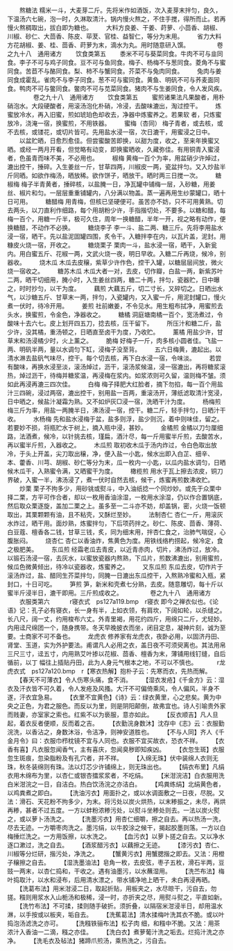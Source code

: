 <!-- { "loadSidebar": true } -->
　　熬糖法 糯米一斗，大麦芽二斤。先将米作如酒饭，次入麦芽末拌匀，良久，下温汤六七碗，泡一时，久淋取清汁。锅内慢火熬之，不住手搅，得所而止。若再慢火熬稠取出，拔白即为糖也。
　　大料方良姜、干姜、莳萝、小茴香、胡椒、川椒、砂仁、大茴香、陈皮、荜茇、官桂、益智仁，等分为末用。
　　省力大料方花胡椒、姜、桂、茴香、莳萝为末，滴水为丸。用时随意研入馔。
　　
　　卷之九十八　通用诸方
　　饮食类第五
　　黍米不可与葵菜同食。牛肉不可与韭同食。李子不可与鸡子同食。豆不可与鱼同食。梅子、杨梅不与葱同食。菱角不与蜜同食。苦苣不与酪同食。梨、柿不与蟹同食。芥菜不与兔肉同食。
　　兔肉与姜同食成霍乱。雀肉不与李子同食。葱不可与蜜同食。黄鱼、明矾不可与荞麦面同食。鸭肉不可与鳖同食。鳖肉不可与苋菜同食。猪肉不与生姜同食，令人发风疾。
　　
　　卷之九十八　通用诸方
　　饮食类第五
　　蜜煎诸果法凡果酸者，用朴硝泡水。大段硬酸者，用滚汤泡化朴硝，冷浸，去酸味漉出，淘过控干。
　　炼蜜放冷水，再入旧蜜，煎如琥珀色却收去，净器中炼蜜养之。若果软 者，只炼蜜放冷，浇淹一宿，换蜜煎，不用铁器。
　　蜜梅（杏同） 梅子青者，或去核，或不去核，或镂花，或切片皆可。先用盐水浸一宿，次日漉干，用蜜浸之日中。
　　以盆贮晒，日愈烈愈佳。但尝蜜酸苦即换，以甜为度，收之，至来年换蜜又晒。或经一两月开看，但觉略有动变，即换蜜晒收，久藏弥佳。有用铜青入蜜浸者，色虽青而味不美，不必用也。
　　椒梅 黄梅一百个为率，用盆硝少许焯过，漉出控干，捶碎。入生姜丝一斤，甘草四两，川椒皮一两，瓷盆拌匀。又入炒盐半斤同晒。如欲作梅汤，晒放稀。欲作饼子，晒放干。晒时两三日搅一次。
　　糖椒梅 梅子半青黄者，捶碎核，以盐腌一日，净瓦罐中铺梅一层，入砂糖，用姜丝、椒片和匀。一层层重重铺罐内，八分满以物盖。蒸一遍再用生纱蒙罐口，晒十日可用。
　　糖醋梅 用青梅，但核已坚硬便可。虽苦亦不妨，只不可用黄熟。切去两头，以刀直利作细路，每个用胡粉少许，手指揩切处，不要多。以糖和醋，每梅一百个，用糖一斤半，极可久住，周年一换糖醋，半年一开，视之略有动作，便换糖醋，不动作不必换。
　　糖烧李子 李一斗、盐二两、糖三斤。先将李用盐水浸一宿，晒干。先以盐泥固罐四围，炙令干。入糖拌李在内，以瓦片盖，泥封。用糠皮火烧一宿，开收之。
　　糖烧栗子 栗肉一斗，盐水浸一宿，晒干，入新瓮内。用白蜜五斤、花椒一两，文武火烧一夜，明日早收。入糖二斤再烧，候冷，别器收。
　　烧木瓜 木瓜去皮穣，紫草少许作色，控干入罐，以糖层层间放，微火烧一宿收之。
　　糖苏木瓜 木瓜大者一对，去皮，切作瓣，白盐一两，新紫苏叶二两，晒干切细用，腌小时，入生姜丝四两，糖二十两，拌匀，瓷器贮，日中曝之，时时抄匀，以干为度。
　　藕煎 大藕五斤，切二寸长，又碎切之。日晒出水气，以沙糖五斤、甘草末一两，拌匀，入瓷罐内，又入蜜一斤，用泥封罐口，慢火煮一伏时，待冷开用。
　　姜煎 社前嫩姜，不令见水。用生粗布拭净，用蜜煎去头水，换蜜煎，令金色，净器收之。
　　糖橘 洞庭塘南橘一百个，宽汤煮过，令酸味十去六七。皮上划开四五刀，捻去核，压干留下。
　　所压汁和糖二斤，盐少许，没其橘，重汤顿之，日晒直至卤干为度，乃收贮。
　　薰橘 用盐少许，甘草末和汤浸橘少时，火上薰之。
　　脆梅 好梅子一斤，肉多核小圆者佳。飞盐一两、明矾半两，量以水调匀下缸，浸梅子没至背。
　　五六日梅黄，漉起出。以清水淋去盐矾气味尽，控干。每个切去核，再下白水浸一宿，令味淡。
　　若尝有酸味，再换水浸至淡，滚汤焯过，沥干，滚汤浆候温，浸一宿漉出，再将糖浆滚热，焯过沥干，待梅并糖浆温，再浸梅在浆内。如浆浓则可久留，温则梅不皱。须如此再浸再漉三四次佳。
　　白梅 梅子择肥大红脸者，摘下勿掐，每一百个用盐汁三四碗，浸过两宿，漉出控干，别用盐一百两，重滚汤开，薄纸滤取清汁宽浸，日中晒之，候盐汁凝霜为熟。又不如炉灰□浸一宿，洗晒干汁为度。
　　杨梅煎 梅三斤为率，用盐一两腌半日，沸汤浸一宿，控干。糖二斤，轻手拌匀，日晒汁干收。
　　水杨梅 先和盐水浸梅于盆，盐多则浮，盐少则沉，着中则味佳，留之。若要妙不损，将瓶贮水于树上，摘入瓶中浸，甚妙。
　　金橘煎 金橘以刀匀厘细路，法酒煮，候冷，以针挑去核，瑾扁，酒汁尽，每一斤用蜜半斤煎，去酸苦水，再以蜜半斤煎，入器收之。
　　木瓜煎 取初收木瓜于汤内炸过，令白色取出放冷，于头上开盖，尖刀取出穣，净，便入盐一小匙，候水出即入白芷、细辛、 本、藿香、川芎、胡椒、砂仁等分为末，瓜一枚内一小匙，以瓜内盐水调匀，日晒候木瓜干，入熟蜜令满，又晒蜜干为度。
　　橄榄煎 用水于瓦上擦去浓皮，铜刀界破，入蜜一半，沸汤浸了，煮一伏时自然去核，候干，炼蜜再煎数沸收贮。
　　炒栗 栗子不拘多少，用砂铫或熨斗，中入油纸捻一个同炒妙。或先于众栗中择二栗，方平可作合者，却以一枚用香油涂湿，一枚用水涂湿，仍以作合置锅底，然后取众栗逐旋，盖加二栗之上。虽多至一二斗亦不妨，却盖锅，密，火烧一饭顿取出，其栗颗颗有油，且不粘壳，又酥烂至妙。
　　法制杏仁 杏仁一斤，用滚灰水炸过，晒干用。面炒熟，炼蜜拌匀，下后项药拌之。砂仁、陈皮、茴香、薄荷、白豆蔻、檀香各二钱，甘草三钱，炙，同为细末用，拌杏仁食之，治肺气喘促，心腹胀闷。
　　烧杏仁 杏仁以香油炸，焦黄色为度。用铁线络杓捞起，候冷定，食之极肥美。
　　东瓜煎 经霜老瓜去青皮，以近青赤肉，切片，沸汤炸过，放冷。以锻石汤浸一宿，去灰水，以蜜放瓷器内熬熟，下瓜片，煎数沸漉出，别用蜜煎，候瓜色微黄倾出，待冷以瓷器收，炼蜜养之。
　　又东瓜煎 东瓜去皮，切作片于滚汤炸过，盐、醋同生芥菜拌匀，同腌一日漉出东瓜控干，入熬熟冷蜜和入瓶，紧封口，十日可吃。
　　笋煎 笋，新米和壳煮七分熟，去皮。随意雕切，每十斤以蜜半斤浸半日，漉干即用。三斤煎成收之。
　　
　　卷之九十八　通用诸方
　　衣服类第六
　　　r寝衣式　ps127a119.bmp　r寝衣 即今之禅衣似也。《论语》记：孔子必有寝衣，长一身有半，上如衣领，有肩坎，下阔如轮，以杀缝之。长八尺，阔一丈，约用梭布六丈。外青里褐，用花约四斤，用绵只二斤，尤轻妙。内用迳尺绵团一个，随身携带。冬天早晚披衣而坐，闭目定息，凝神片刻，诚为至要。士商家不可不备也。
　　龙虎衣 修养家有龙虎衣，夜卧必用，以固济丹田、肾堂、玉道，实为外护要法。甫谓凡人必用之衣，盖日夜不可须臾离也。其法用帛三尺三寸，迳五寸，内用熟艾叶掺以花椒、茴香、檀香为末，薄铺用线钉缝，自后循前，以丁 幅往上插贴丹田，此为人身元气根本之地，不可以不慎也。
　　　r龙虎衣式　ps127a120.bmp　r【寒衣热解】抱朴子云：先寒而衣，先热而解。
　　【春天不可薄衣】令人伤寒头痛，食不消。
　　【湿衣发疮】《千金方》云：湿衣及汗衣皆不可久着，令人发疮及风搔。大汗不可偏倚乘风，令人偏风，半身不遂，汗衣宜急易。
　　【衣里不宜黄色】《诗》云：绿衣黄里，心之悲矣。黄为中央之正色，为君之服色。而反以为里，则是阴阳颠倒，故弗宜也。诗人引喻贵外家而贱妻，亦室家之索也。红紫不以为亵服，意亦如此。
　　【反衣顺吉】凡人旦起，着衣反者便顺，反而着之吉。
　　【衣勤浣身数沐】沈存中《志》云：衣服勤浣洗，以香沾之，身数沐浴，令洁净，则神安道胜也。
　　【不与人同】齐人《千金月令》曰：衣服巾栉枕镜不宜与人同也。衣服不宜买故衣，恐衣不祥。
　　【衣香有喜】凡衣服忽闻香气，主有喜庆，忽闻臭秽即知疾凶。
　　【衣忽生斑】衣服忽生斑痕，忽染脂粉及有孔穴者，并不祥。
　　【入绵无珠】伏中装绵人衣则无珠，秋冬装绵则有珠。法以灯芯少许铺绵上，则无珠出也。
　　【绢衣布里】凡绢衣用木绵布为里，以杏仁或银杏擂浆浆者，不吃绢。
　　【米泔浣洁】白衣服用洗白米泔浣之一日，自洁白。热白饮汤浣之亦洁白。
　　【鸡粪练绢】北绢黄色者，以鸡粪煮之即白。
　　【洗油污衣】用面扑之，或以水调面敷之一日夜，尽脱。又法：滑石、天花粉不拘多少，为末。将污处以炭火烘热，以末糁振之，未尽，再烘再糁，甚者不过五度。一方以蚌粉浓糁污处，以熨斗坐糁处则去。一法以炭火熨之，或以萝卜汤洗之。
　　【洗墨污衣】用杏仁细嚼，擦之自去。再以热汤一洗，尽去无迹。一方嚼枣肉洗之。墨污绢，以牛胶涂之候干，揭起胶墨则落。一方以白梅捶烂洗之。一方用饭擦，以水洗之。
　　【血污衣】以萝卜搓之自去。又以净水逐口漱过，洗之自去。
　　【酒浆醋污衣】以藕擦之无迹。
　　【漆污衣】杏仁、川椒等分烂研，揩污处，净洗之。
　　【蟹黄污衣】用蟹腮揩之即去。又法：用橙子穣擦之自去。
　　【湿洗墨油法】皂角一枚，去皮弦，枣子五枚，滑石半两，豆豉一两末，以杏仁捣和，干收之。遇有油墨污，以水蘸湿用。
　　【洗苎布法】梅叶捣取汁，以水和浸布，后用清水漂之，带水铺净地上晒干，未白再浸再晒。
　　【洗葛布法】用米泔浸二日，取起折贴，用板夹之，水尽晾干，污自去，勿搓。糨则用浆水入山栀汤和极稀，浸一时，亦折夹之尽，用熨斗熨之，平直如新。
　　【洗竹布法】不可揉，揉则随手破折。须折叠，以隔宿米泔浸半日，却用温水淋，以手按或以板夹，垢自去。
　　【洗蕉葛法】清水揉梅叶洗其衣不脆。或以叶捣泡汤滤洗之亦可。
　　【洗糨铁骊布法】松子肉 细，和糨中不脆。又法：用茶浓汁入香油一二滴，糨之亦佳。
　　【洗白衣】煮萝葡汁洗之垢去。烂捣汁洗之亦净。
　　【洗毛衣及毡法】猪蹄爪煎汤，乘热洗之，污自去。
